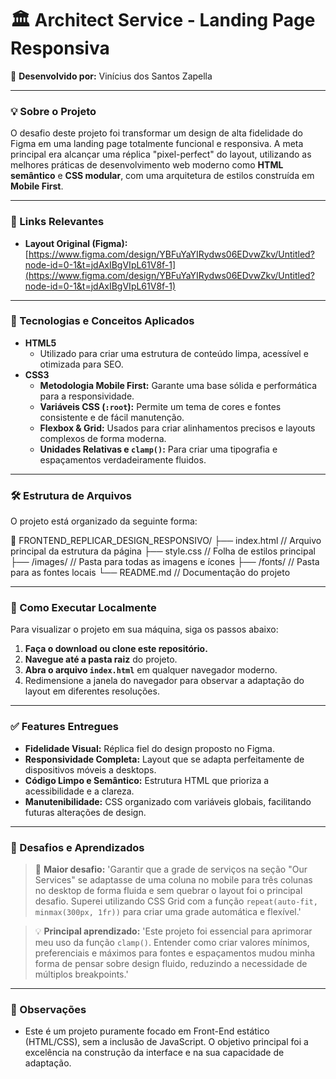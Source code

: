 # 🏛️ Architect Service - Landing Page Responsiva

👤 **Desenvolvido por:** Vinícius dos Santos Zapella

---

### 💡 Sobre o Projeto

O desafio deste projeto foi transformar um design de alta fidelidade do Figma em uma landing page totalmente funcional e responsiva. A meta principal era alcançar uma réplica "pixel-perfect" do layout, utilizando as melhores práticas de desenvolvimento web moderno como **HTML semântico** e **CSS modular**, com uma arquitetura de estilos construída em **Mobile First**.

---

### 🔗 Links Relevantes

* **Layout Original (Figma):** [https://www.figma.com/design/YBFuYaYIRydws06EDvwZkv/Untitled?node-id=0-1&t=jdAxIBgVIpL61V8f-1](https://www.figma.com/design/YBFuYaYIRydws06EDvwZkv/Untitled?node-id=0-1&t=jdAxIBgVIpL61V8f-1)

---

### 🎯 Tecnologias e Conceitos Aplicados

* **HTML5**
    * Utilizado para criar uma estrutura de conteúdo limpa, acessível e otimizada para SEO.
* **CSS3**
    * **Metodologia Mobile First:** Garante uma base sólida e performática para a responsividade.
    * **Variáveis CSS (`:root`):** Permite um tema de cores e fontes consistente e de fácil manutenção.
    * **Flexbox & Grid:** Usados para criar alinhamentos precisos e layouts complexos de forma moderna.
    * **Unidades Relativas e `clamp()`:** Para criar uma tipografia e espaçamentos verdadeiramente fluidos.

---

### 🛠️ Estrutura de Arquivos

O projeto está organizado da seguinte forma:

📁 FRONTEND_REPLICAR_DESIGN_RESPONSIVO/
├── index.html            // Arquivo principal da estrutura da página
├── style.css             // Folha de estilos principal
├── /images/              // Pasta para todas as imagens e ícones
├── /fonts/               // Pasta para as fontes locais
└── README.md             // Documentação do projeto

---

### 🚀 Como Executar Localmente

Para visualizar o projeto em sua máquina, siga os passos abaixo:

1.  **Faça o download ou clone este repositório.**
2.  **Navegue até a pasta raiz** do projeto.
3.  **Abra o arquivo `index.html`** em qualquer navegador moderno.
4.  Redimensione a janela do navegador para observar a adaptação do layout em diferentes resoluções.

---

### ✅ Features Entregues

* **Fidelidade Visual:** Réplica fiel do design proposto no Figma.
* **Responsividade Completa:** Layout que se adapta perfeitamente de dispositivos móveis a desktops.
* **Código Limpo e Semântico:** Estrutura HTML que prioriza a acessibilidade e a clareza.
* **Manutenibilidade:** CSS organizado com variáveis globais, facilitando futuras alterações de design.

---

### 🧠 Desafios e Aprendizados

> 💪 **Maior desafio:** 'Garantir que a grade de serviços na seção "Our Services" se adaptasse de uma coluna no mobile para três colunas no desktop de forma fluida e sem quebrar o layout foi o principal desafio. Superei utilizando CSS Grid com a função `repeat(auto-fit, minmax(300px, 1fr))` para criar uma grade automática e flexível.'

> 💡 **Principal aprendizado:** 'Este projeto foi essencial para aprimorar meu uso da função `clamp()`. Entender como criar valores mínimos, preferenciais e máximos para fontes e espaçamentos mudou minha forma de pensar sobre design fluido, reduzindo a necessidade de múltiplos breakpoints.'

---

### 📌 Observações

* Este é um projeto puramente focado em Front-End estático (HTML/CSS), sem a inclusão de JavaScript. O objetivo principal foi a excelência na construção da interface e na sua capacidade de adaptação.
